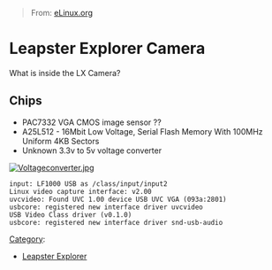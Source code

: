 > From: [eLinux.org](http://eLinux.org/Leapster_Explorer_Camera "http://eLinux.org/Leapster_Explorer_Camera")


# Leapster Explorer Camera



What is inside the LX Camera?



## Chips

-   PAC7332 VGA CMOS image sensor ??
-   A25L512 - 16Mbit Low Voltage, Serial Flash Memory With 100MHz
    Uniform 4KB Sectors
-   Unknown 3.3v to 5v voltage converter

[![Voltageconverter.jpg](http://eLinux.org/images/thumb/2/25/Voltageconverter.jpg/200px-Voltageconverter.jpg)](http://eLinux.org/File:Voltageconverter.jpg)



    input: LF1000 USB as /class/input/input2
    Linux video capture interface: v2.00
    uvcvideo: Found UVC 1.00 device USB UVC VGA (093a:2801)
    usbcore: registered new interface driver uvcvideo
    USB Video Class driver (v0.1.0)
    usbcore: registered new interface driver snd-usb-audio


[Category](http://eLinux.org/Special:Categories "Special:Categories"):

-   [Leapster
    Explorer](http://eLinux.org/Category:Leapster_Explorer "Category:Leapster Explorer")

